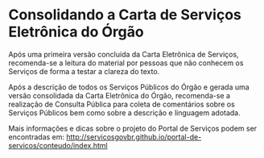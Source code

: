 # Consolidando a Carta de Serviços Eletrônica do Órgão

Após uma primeira versão concluída da Carta Eletrônica de Serviços, recomenda-se a leitura do material por pessoas que não conhecem os Serviços de forma a testar a clareza do texto.

Após a descrição de todos os Serviços Públicos do Órgão e gerada uma versão consolidada da Carta Eletrônica do Órgão, recomenda-se a realização de Consulta Pública para coleta de comentários sobre os Serviços Públicos bem como sobre a descrição e linguagem adotada.

Mais informações e dicas sobre o projeto do Portal de Serviços podem ser encontradas em: http://servicosgovbr.github.io/portal-de-servicos/conteudo/index.html